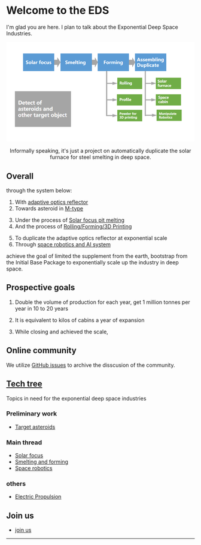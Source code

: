 # Welcome to the EDS

I'm glad you are here. I plan to talk about the Exponential Deep Space Industries.

[![diagram of the proposed exponential deep space industries](/assets/imgs/eds-diagram-en.png)](tech-tree.md)

<!-- <center>非正式的说，就是个深空自动化造太阳灶炼钢的</center> -->

<center>Informally speaking, it's just a project on automatically duplicate the solar furnace for steel smelting in deep space.</center>

## Overall
<!-- /General Principles -->

through the system below:

1. With [adaptive optics reflector](https://github.com/ExponentialDeepSpace/exponentialdeepspace.github.io/issues/5)
    <!-- topics/solar-focus.md) -->
2. Towards asteroid in [M-type](https://github.com/ExponentialDeepSpace/exponentialdeepspace.github.io/issues/3)
<!-- topics/target-asteroids.md) -->
3. Under the process of [Solar focus pit melting](https://github.com/ExponentialDeepSpace/exponentialdeepspace.github.io/issues/6)
4. And the process of [Rolling/Forming/3D Printing](https://github.com/ExponentialDeepSpace/exponentialdeepspace.github.io/issues/6#issuecomment-429029960)
<!-- topics/smelting-and-forming.md) -->
5. To duplicate the adaptive optics reflector at exponential scale
6. Through [space robotics and AI system](https://github.com/ExponentialDeepSpace/exponentialdeepspace.github.io/issues/7)
<!-- topics/space-robotics.md) -->

achieve the goal of limited the supplement from the earth, bootstrap from the Initial Base Package to exponentially scale up the industry in deep space.
<!-- 达到尽量少依靠地球组件材料供应，通过初始基地包实现bootstrap可自复制大规模指数扩张深空工业的目的。 -->

## Prospective goals
<!-- 可展望的目标： -->

1. Double the volume of production for each year, get 1 million tonnes per year in 10 to 20 years
<!-- 每年翻倍，十到二十年达到百万吨级年产能的工业规模 -->
2. It is equivalent to kilos of cabins a year of expansion
<!-- 以上等效年上万间舱段的基地扩张产能 -->
3. While closing and achieved the scale, 
<!-- 接近和达到这个规模后进行更多的（可人类参与）在轨科学与工业研究，实现进一步的纯粹科学与提高组件在轨生产率目的（包括空间农业） -->

## Online community
<!-- 在线会议 -->

We utilize [GitHub issues](https://github.com/ExponentialDeepSpace/exponentialdeepspace.github.io/issues) to archive the disscusion of the community.
<!-- * 指数增长自复制深空工业[第一次会议](meeting-notes/2018-09.md) -->


<!-- ### 可能的会议议程

- [ ] 1. 所需科技树
- [ ] 2. 可行性论证
- [ ] 3. 其他潜在方案
- [ ] 4. 涉及相关学科及物色参与者
- [ ] 5. 下一次会议形式 -->

## [Tech tree](tech-tree.html)

Topics in need for the exponential deep space industries

### Preliminary work

* [Target asteroids](topics/target-asteroids.md)

### Main thread

* [Solar focus](topics/solar-focus.md)
* [Smelting and forming](topics/smelting-and-forming.md)
* [Space robotics](topics/space-robotics.md)

### others

* [Electric Propulsion](topics/electric-propulsion.md)

<!-- ## 参考资源 -->


## Join us

* [join us](join-us.md)

---
<!-- [感谢协作单位星际移民局大力支持](https://github.com/InterImm/roundTable/issues/4) -->

<script async src="//busuanzi.ibruce.info/busuanzi/2.3/busuanzi.pure.mini.js"></script>

<!-- <span id="busuanzi_container_site_pv">本站总访问量<span id="busuanzi_value_site_pv"></span>次</span> -->

<!-- ## Let me know several or a few

* one
* two
* ..

is this really what i'm looking for?

## How this happened?

* automatic jekyll? -->
